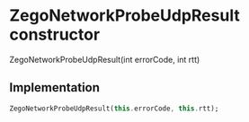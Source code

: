 


# ZegoNetworkProbeUdpResult constructor







ZegoNetworkProbeUdpResult(int errorCode, int rtt)





## Implementation

```dart
ZegoNetworkProbeUdpResult(this.errorCode, this.rtt);
```







